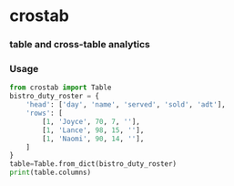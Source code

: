 # crostab
### table and cross-table analytics

### Usage
```python
from crostab import Table
bistro_duty_roster = {
    'head': ['day', 'name', 'served', 'sold', 'adt'],
    'rows': [
        [1, 'Joyce', 70, 7, ''],
        [1, 'Lance', 98, 15, ''],
        [1, 'Naomi', 90, 14, ''],
    ]
}
table=Table.from_dict(bistro_duty_roster)
print(table.columns)
```